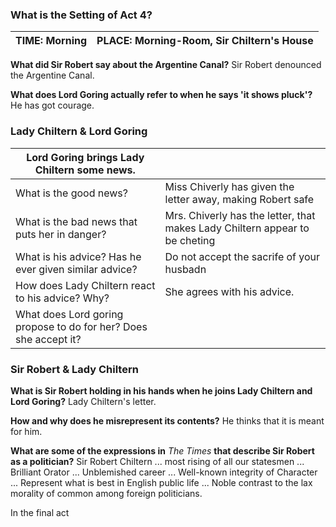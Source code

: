 ### What is the Setting of Act 4?
| **TIME:** Morning | **PLACE:** Morning-Room, Sir Chiltern's House |
|:-----------------:|:---------------------------------------------:|                                            

**What did Sir Robert say about the Argentine Canal?**
Sir Robert denounced the Argentine Canal.

**What does Lord Goring actually refer to when he says 'it shows pluck'?**
He has got courage.

### Lady Chiltern & Lord Goring

| Lord Goring brings Lady Chiltern some news.                      |                                                                             |
| ---------------------------------------------------------------- | --------------------------------------------------------------------------- |
| What is the good news?                                           | Miss Chiverly has given the letter away, making Robert safe                 |
| What is the bad news that puts her in danger?                    | Mrs. Chiverly has the letter, that makes Lady Chiltern appear to be cheting |
| What is his advice? Has he ever given similar advice?            | Do not accept the sacrife of your husbadn                                   |
| How does Lady Chiltern react to his advice? Why?                 | She agrees with his advice.                                                 |
| What does Lord goring propose to do for her? Does she accept it? |                                                                             |

### Sir Robert & Lady Chiltern 
**What is Sir Robert holding in his hands when he joins Lady Chiltern and Lord Goring?**
Lady Chiltern's letter.

**How and why does he misrepresent its contents?**
He thinks that it is meant for him.

**What are some of the expressions in** _The Times_ **that describe Sir Robert as a politician?**
Sir Robert Chiltern ... most rising of all our statesmen ... Brilliant Orator ... Unblemished career ... Well-known integrity of Character ... Represent what is best in English public life ... Noble contrast to the lax morality of common among foreign politicians.

In the final act